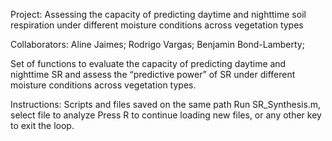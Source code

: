 
Project: Assessing the capacity of predicting daytime and nighttime soil respiration under different moisture conditions across vegetation types

Collaborators:
Aline Jaimes;
Rodrigo Vargas;
Benjamin Bond-Lamberty;

Set of functions to evaluate the capacity of predicting daytime and nighttime SR and assess the “predictive power” of SR under different moisture conditions across vegetation types.

Instructions:
Scripts and files saved on the same path
Run SR_Synthesis.m, select file to analyze
Press R to continue loading new files, or any other key to exit the loop. 

